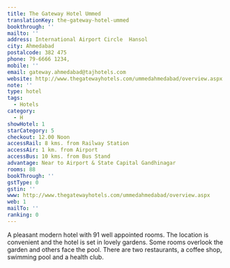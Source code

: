 ```yaml
---
title: The Gateway Hotel Ummed
translationKey: the-gateway-hotel-ummed
bookthrough: ''
mailto: ''
address: International Airport Circle  Hansol
city: Ahmedabad
postalcode: 382 475
phone: 79-6666 1234,
mobile: ''
email: gateway.ahmedabad@tajhotels.com
website: http://www.thegatewayhotels.com/ummedahmedabad/overview.aspx
note: ''
type: hotel
tags:
  - Hotels
category:
  - H
showHotel: 1
starCategory: 5
checkout: 12.00 Noon
accessRail: 8 kms. from Railway Station
accessAir: 1 km. from Airport
accessBus: 10 kms. from Bus Stand
advantage: Near to Airport & State Capital Gandhinagar
rooms: 88
bookThrough: ''
gstType: 0
gstin: ''
www: http://www.thegatewayhotels.com/ummedahmedabad/overview.aspx
web: 1
mailTo: ''
ranking: 0
---
```







A pleasant modern hotel with 91 well appointed rooms. The location is convenient and the hotel is set in lovely gardens. Some rooms overlook the garden and others face the pool. There are two restaurants, a coffee shop, swimming pool and a health club.